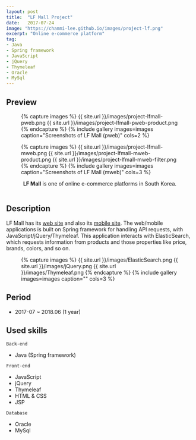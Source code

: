 ```yaml
---
layout: post
title:  "LF Mall Project"
date:   2017-07-24
image: "https://chanmi-lee.github.io/images/project-lf.png"
excerpt: "Online e-commerce platform"
tag:
- Java
- Spring framework
- JavaScript
- jQuery
- Thymeleaf
- Oracle
- MySql
---
```


## Preview
<figure class="half">
{% capture images %}
	{{ site.url }}/images/project-lfmall-pweb.png
	{{ site.url }}/images/project-lfmall-pweb-product.png
{% endcapture %}
{% include gallery images=images caption="Screenshots of LF Mall (pweb)" cols=2 %}
</figure>
<figure class="third">
{% capture images %}
	{{ site.url }}/images/project-lfmall-mweb.png
	{{ site.url }}/images/project-lfmall-mweb-product.png
	{{ site.url }}/images/project-lfmall-mweb-filter.png
{% endcapture %}
{% include gallery images=images caption="Screenshots of LF Mall (mweb)" cols=3 %}
</figure>
<center><b>LF Mall</b> is one of online e-commerce platforms in South Korea.</center><br>

## Description
LF Mall has its [web site](https://www.lfmall.com/) and also its [mobile site](https://m.lfmall.com/).
The web/mobile applications is built on Spring framework for handling API requests, with JavaScript/jQuery/Thymeleaf.
This application interacts with ElasticSearch, which requests information from products and those properties like price, brands, colors, and so on. 

<figure class="third">
{% capture images %}
	{{ site.url }}/images/ElasticSearch.png
	{{ site.url }}/images/jQuery.png
	{{ site.url }}/images/Thymeleaf.png
{% endcapture %}
{% include gallery images=images caption="" cols=3 %}
</figure>

## Period
* 2017-07 ~ 2018.06 (1 year)

## Used skills
`Back-end`
* Java (Spring framework)

`Front-end`
* JavaScript
* jQuery
* Thymeleaf
* HTML & CSS
* JSP

`Database`
* Oracle
* MySql
